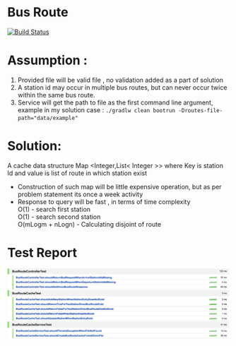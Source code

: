 # Bus Route 

[![Build Status](https://travis-ci.org/ganeshpachpind/BusRoute.svg?branch=master)](https://travis-ci.org/ganeshpachpind/BusRoute)


# Assumption :

1. Provided file will be valid file , no validation added as a part of solution 
2. A station id may occur in multiple bus routes, but can never occur twice within the same bus route.
3. Service will get the path to file as the first command line argument, example in my solution case : ```./gradlw clean bootrun -Droutes-file-path="data/example"```
 
  
# Solution:

A cache data structure Map <Integer,List< Integer >> where Key is station Id and value is list of route in which station exist

- Construction of such map will be little expensive operation, but as per problem statement its once a week activity
- Response to query will be fast , in terms of time complexity   
    O(1) - search first station   
    O(1) - search second station  
    O(mLogm + nLogn) - Calculating disjoint of route 
      
# Test Report 

![alt text](https://raw.githubusercontent.com/ganeshpachpind/BusRoute/master/data/test-report.png) 
